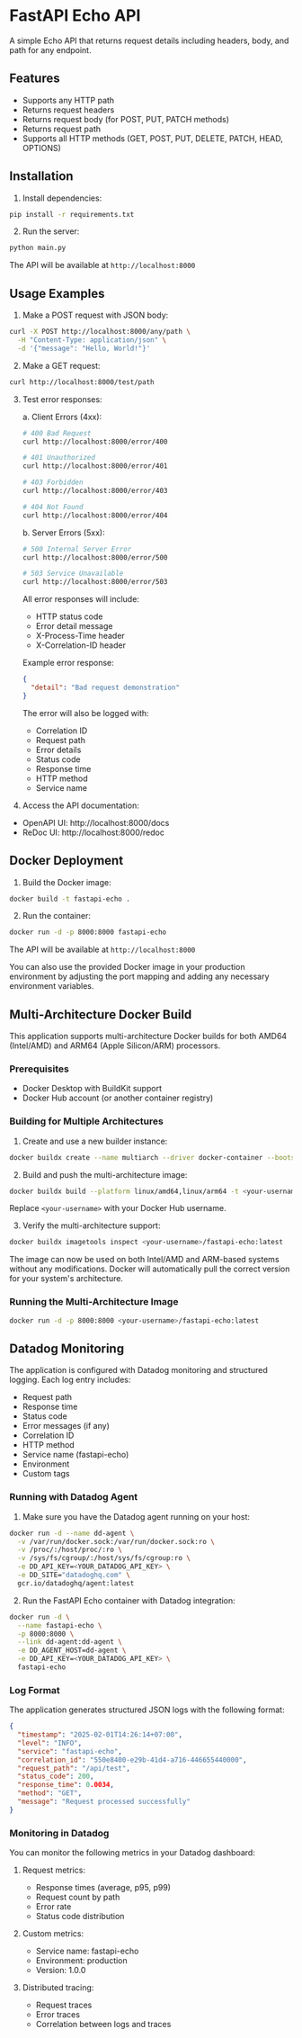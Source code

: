 # FastAPI Echo API

A simple Echo API that returns request details including headers, body, and path for any endpoint.

## Features

- Supports any HTTP path
- Returns request headers
- Returns request body (for POST, PUT, PATCH methods)
- Returns request path
- Supports all HTTP methods (GET, POST, PUT, DELETE, PATCH, HEAD, OPTIONS)

## Installation

1. Install dependencies:
```bash
pip install -r requirements.txt
```

2. Run the server:
```bash
python main.py
```

The API will be available at `http://localhost:8000`

## Usage Examples

1. Make a POST request with JSON body:
```bash
curl -X POST http://localhost:8000/any/path \
  -H "Content-Type: application/json" \
  -d '{"message": "Hello, World!"}'
```

2. Make a GET request:
```bash
curl http://localhost:8000/test/path
```

3. Test error responses:

   a. Client Errors (4xx):
   ```bash
   # 400 Bad Request
   curl http://localhost:8000/error/400
   
   # 401 Unauthorized
   curl http://localhost:8000/error/401
   
   # 403 Forbidden
   curl http://localhost:8000/error/403
   
   # 404 Not Found
   curl http://localhost:8000/error/404
   ```

   b. Server Errors (5xx):
   ```bash
   # 500 Internal Server Error
   curl http://localhost:8000/error/500
   
   # 503 Service Unavailable
   curl http://localhost:8000/error/503
   ```

   All error responses will include:
   - HTTP status code
   - Error detail message
   - X-Process-Time header
   - X-Correlation-ID header
   
   Example error response:
   ```json
   {
     "detail": "Bad request demonstration"
   }
   ```

   The error will also be logged with:
   - Correlation ID
   - Request path
   - Error details
   - Status code
   - Response time
   - HTTP method
   - Service name

4. Access the API documentation:
- OpenAPI UI: http://localhost:8000/docs
- ReDoc UI: http://localhost:8000/redoc

## Docker Deployment

1. Build the Docker image:
```bash
docker build -t fastapi-echo .
```

2. Run the container:
```bash
docker run -d -p 8000:8000 fastapi-echo
```

The API will be available at `http://localhost:8000`

You can also use the provided Docker image in your production environment by adjusting the port mapping and adding any necessary environment variables.

## Multi-Architecture Docker Build

This application supports multi-architecture Docker builds for both AMD64 (Intel/AMD) and ARM64 (Apple Silicon/ARM) processors.

### Prerequisites

- Docker Desktop with BuildKit support
- Docker Hub account (or another container registry)

### Building for Multiple Architectures

1. Create and use a new builder instance:
```bash
docker buildx create --name multiarch --driver docker-container --bootstrap --use
```

2. Build and push the multi-architecture image:
```bash
docker buildx build --platform linux/amd64,linux/arm64 -t <your-username>/fastapi-echo:latest --push .
```

Replace `<your-username>` with your Docker Hub username.

3. Verify the multi-architecture support:
```bash
docker buildx imagetools inspect <your-username>/fastapi-echo:latest
```

The image can now be used on both Intel/AMD and ARM-based systems without any modifications. Docker will automatically pull the correct version for your system's architecture.

### Running the Multi-Architecture Image

```bash
docker run -d -p 8000:8000 <your-username>/fastapi-echo:latest
```

## Datadog Monitoring

The application is configured with Datadog monitoring and structured logging. Each log entry includes:

- Request path
- Response time
- Status code
- Error messages (if any)
- Correlation ID
- HTTP method
- Service name (fastapi-echo)
- Environment
- Custom tags

### Running with Datadog Agent

1. Make sure you have the Datadog agent running on your host:
```bash
docker run -d --name dd-agent \
  -v /var/run/docker.sock:/var/run/docker.sock:ro \
  -v /proc/:/host/proc/:ro \
  -v /sys/fs/cgroup/:/host/sys/fs/cgroup:ro \
  -e DD_API_KEY=<YOUR_DATADOG_API_KEY> \
  -e DD_SITE="datadoghq.com" \
  gcr.io/datadoghq/agent:latest
```

2. Run the FastAPI Echo container with Datadog integration:
```bash
docker run -d \
  --name fastapi-echo \
  -p 8000:8000 \
  --link dd-agent:dd-agent \
  -e DD_AGENT_HOST=dd-agent \
  -e DD_API_KEY=<YOUR_DATADOG_API_KEY> \
  fastapi-echo
```

### Log Format

The application generates structured JSON logs with the following format:
```json
{
  "timestamp": "2025-02-01T14:26:14+07:00",
  "level": "INFO",
  "service": "fastapi-echo",
  "correlation_id": "550e8400-e29b-41d4-a716-446655440000",
  "request_path": "/api/test",
  "status_code": 200,
  "response_time": 0.0034,
  "method": "GET",
  "message": "Request processed successfully"
}
```

### Monitoring in Datadog

You can monitor the following metrics in your Datadog dashboard:

1. Request metrics:
   - Response times (average, p95, p99)
   - Request count by path
   - Error rate
   - Status code distribution

2. Custom metrics:
   - Service name: fastapi-echo
   - Environment: production
   - Version: 1.0.0

3. Distributed tracing:
   - Request traces
   - Error traces
   - Correlation between logs and traces
